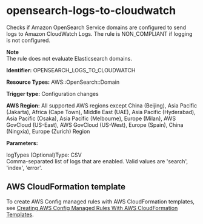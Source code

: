 # opensearch\-logs\-to\-cloudwatch<a name="opensearch-logs-to-cloudwatch"></a>

Checks if Amazon OpenSearch Service domains are configured to send logs to Amazon CloudWatch Logs\. The rule is NON\_COMPLIANT if logging is not configured\. 

**Note**  
The rule does not evaluate Elasticsearch domains\.

**Identifier:** OPENSEARCH\_LOGS\_TO\_CLOUDWATCH

**Resource Types:** AWS::OpenSearch::Domain

**Trigger type:** Configuration changes

**AWS Region:** All supported AWS regions except China \(Beijing\), Asia Pacific \(Jakarta\), Africa \(Cape Town\), Middle East \(UAE\), Asia Pacific \(Hyderabad\), Asia Pacific \(Osaka\), Asia Pacific \(Melbourne\), Europe \(Milan\), AWS GovCloud \(US\-East\), AWS GovCloud \(US\-West\), Europe \(Spain\), China \(Ningxia\), Europe \(Zurich\) Region

**Parameters:**

logTypes \(Optional\)Type: CSV  
Comma\-separated list of logs that are enabled\. Valid values are 'search', 'index', 'error'\.

## AWS CloudFormation template<a name="w2aac12c33c15b9d413c19"></a>

To create AWS Config managed rules with AWS CloudFormation templates, see [Creating AWS Config Managed Rules With AWS CloudFormation Templates](aws-config-managed-rules-cloudformation-templates.md)\.
